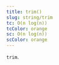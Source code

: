 ```yaml
---
title: trim()
slug: string/trim
tc: O(n log(n))
tcColor: orange
sc: O(n log(n))
scColor: orange
---
```

`trim`.